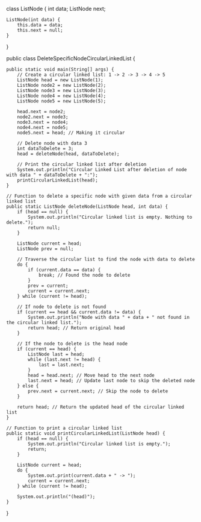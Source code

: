 class ListNode {
    int data;
    ListNode next;

    ListNode(int data) {
        this.data = data;
        this.next = null;
    }
}

public class DeleteSpecificNodeCircularLinkedList {

    public static void main(String[] args) {
        // Create a circular linked list: 1 -> 2 -> 3 -> 4 -> 5
        ListNode head = new ListNode(1);
        ListNode node2 = new ListNode(2);
        ListNode node3 = new ListNode(3);
        ListNode node4 = new ListNode(4);
        ListNode node5 = new ListNode(5);

        head.next = node2;
        node2.next = node3;
        node3.next = node4;
        node4.next = node5;
        node5.next = head; // Making it circular

        // Delete node with data 3
        int dataToDelete = 3;
        head = deleteNode(head, dataToDelete);

        // Print the circular linked list after deletion
        System.out.println("Circular Linked List after deletion of node with data " + dataToDelete + ":");
        printCircularLinkedList(head);
    }

    // Function to delete a specific node with given data from a circular linked list
    public static ListNode deleteNode(ListNode head, int data) {
        if (head == null) {
            System.out.println("Circular linked list is empty. Nothing to delete.");
            return null;
        }

        ListNode current = head;
        ListNode prev = null;

        // Traverse the circular list to find the node with data to delete
        do {
            if (current.data == data) {
                break; // Found the node to delete
            }
            prev = current;
            current = current.next;
        } while (current != head);

        // If node to delete is not found
        if (current == head && current.data != data) {
            System.out.println("Node with data " + data + " not found in the circular linked list.");
            return head; // Return original head
        }

        // If the node to delete is the head node
        if (current == head) {
            ListNode last = head;
            while (last.next != head) {
                last = last.next;
            }
            head = head.next; // Move head to the next node
            last.next = head; // Update last node to skip the deleted node
        } else {
            prev.next = current.next; // Skip the node to delete
        }

        return head; // Return the updated head of the circular linked list
    }

    // Function to print a circular linked list
    public static void printCircularLinkedList(ListNode head) {
        if (head == null) {
            System.out.println("Circular linked list is empty.");
            return;
        }

        ListNode current = head;
        do {
            System.out.print(current.data + " -> ");
            current = current.next;
        } while (current != head);

        System.out.println("(head)");
    }
}
